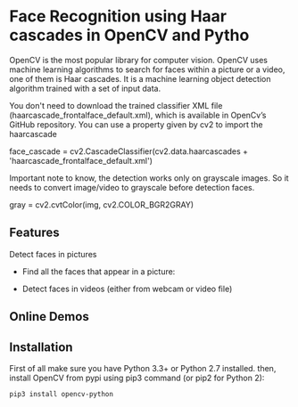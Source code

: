 # Face Recognition using Haar cascades in OpenCV and Pytho

OpenCV is the most popular library for computer vision. OpenCV uses machine learning algorithms to search for faces within a picture or a video, one of them is Haar cascades. It is a machine learning object detection algorithm trained with a set of input data.


You don't need to download the trained classifier XML file (haarcascade_frontalface_default.xml), which is available in OpenCv’s GitHub repository. You can use a property given by cv2 to import the haarcascade

face_cascade = cv2.CascadeClassifier(cv2.data.haarcascades + 'haarcascade_frontalface_default.xml')


Important note to know, the detection works only on grayscale images. So it needs to convert image/video to grayscale before detection faces.

gray = cv2.cvtColor(img, cv2.COLOR_BGR2GRAY)


## Features
Detect faces in pictures
- Find all the faces that appear in a picture:


- Detect faces in videos (either from webcam or video file)


## Online Demos


## Installation


First of all make sure you have Python 3.3+ or Python 2.7 installed. then, install OpenCV from pypi using pip3 command (or pip2 for Python 2):

```
pip3 install opencv-python
```


